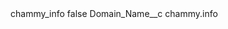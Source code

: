 <?xml version="1.0" encoding="UTF-8"?>
<CustomMetadata xmlns="http://soap.sforce.com/2006/04/metadata" xmlns:xsi="http://www.w3.org/2001/XMLSchema-instance" xmlns:xsd="http://www.w3.org/2001/XMLSchema">
    <label>chammy_info</label>
    <protected>false</protected>
    <values>
        <field>Domain_Name__c</field>
        <value xsi:type="xsd:string">chammy.info</value>
    </values>
</CustomMetadata>
